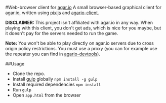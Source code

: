 #Web-browser client for [agar.io](http://agar.io)
A small browser-based graphical client for agar.io, written using [pixijs](http://www.pixijs.com/) and [agario-client](https://github.com/pulviscriptor/agario-client).

**DISCLAIMER:** This project isn't affiliated with agar.io in any way. When playing with this client, you don't get ads, which is nice for you maybe, but it doesn't pay for the servers needed to run the game.

**Note:** You won't be able to play directly on agar.io servers due to cross origin policy restrictions. You must use a proxy (you can for example use the repeater you can find in [agario-devtools](https://github.com/pulviscriptor/agario-devtools)).

##Usage

* Clone the repo.
* Install [gulp](http://gulpjs.com/) globally `npm install -g gulp`
* Install required dependencies `npm install` 
* Run `gulp`
* Open `app.html` from the browser
